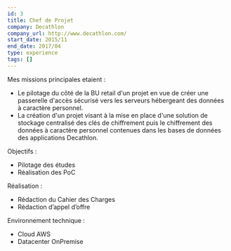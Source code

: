 ```yaml
---
id: 3
title: Chef de Projet
company: Decathlon
company_url: http://www.decathlon.com/
start_date: 2015/11
end_date: 2017/04
type: experience
tags: []
---
```


Mes missions principales etaient :

* Le pilotage du côté de la BU retail d'un projet en vue de créer une passerelle d'accès sécurisé vers les serveurs hébergeant des données à caractère personnel.
* La création d'un projet visant à la mise en place d'une solution de stockage centralisé des clés de chiffrement puis le chiffrement des données à caractère personnel contenues dans les bases de données des applications Decathlon.

Objectifs :

* Pilotage des études
* Réalisation des PoC

Réalisation :

* Rédaction du Cahier des Charges
* Rédaction d’appel d’offre

Environnement technique :

* Cloud AWS
* Datacenter OnPremise